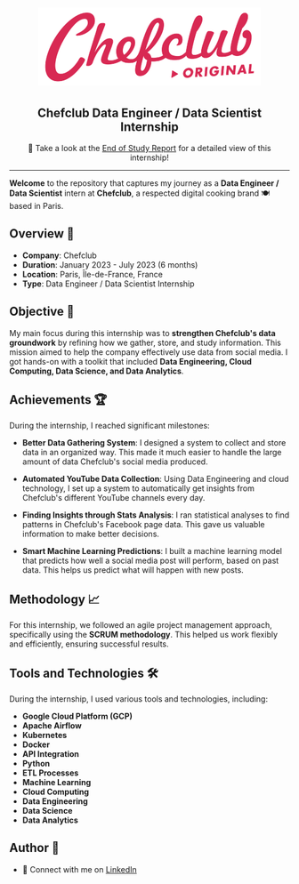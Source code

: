 <div align="center">
  <h1><img src="assets/Chefclub_logo.png" alt="Chefclub Logo"></h1>
  <h2>Chefclub Data Engineer / Data Scientist Internship</h2>
  <p>📢 Take a look at the <a href="materials/PFE LABRIJI SAAD.pdf">End of Study Report</a> for a detailed view of this internship!</p>
</div>

---

**Welcome** to the repository that captures my journey as a **Data Engineer / Data Scientist** intern at **Chefclub**, a respected digital cooking brand 🍽️ based in Paris.

## Overview 🌟

- **Company**: Chefclub
- **Duration**: January 2023 - July 2023 (6 months)
- **Location**: Paris, Île-de-France, France
- **Type**: Data Engineer / Data Scientist Internship

## Objective 🚀

My main focus during this internship was to **strengthen Chefclub's data groundwork** by refining how we gather, store, and study information. This mission aimed to help the company effectively use data from social media. I got hands-on with a toolkit that included **Data Engineering, Cloud Computing, Data Science, and Data Analytics**.

## Achievements 🏆

During the internship, I reached significant milestones:

- **Better Data Gathering System**: I designed a system to collect and store data in an organized way. This made it much easier to handle the large amount of data Chefclub's social media produced.

- **Automated YouTube Data Collection**: Using Data Engineering and cloud technology, I set up a system to automatically get insights from Chefclub's different YouTube channels every day.

- **Finding Insights through Stats Analysis**: I ran statistical analyses to find patterns in Chefclub's Facebook page data. This gave us valuable information to make better decisions.

- **Smart Machine Learning Predictions**: I built a machine learning model that predicts how well a social media post will perform, based on past data. This helps us predict what will happen with new posts.

## Methodology 📈

For this internship, we followed an agile project management approach, specifically using the **SCRUM methodology**. This helped us work flexibly and efficiently, ensuring successful results.

## Tools and Technologies 🛠️

During the internship, I used various tools and technologies, including:

- **Google Cloud Platform (GCP)**
- **Apache Airflow**
- **Kubernetes**
- **Docker**
- **API Integration**
- **Python**
- **ETL Processes**
- **Machine Learning**
- **Cloud Computing**
- **Data Engineering**
- **Data Science**
- **Data Analytics**

## Author 👤

- 🔗 Connect with me on <a href="https://www.linkedin.com/in/labrijisaad/">LinkedIn</a>
